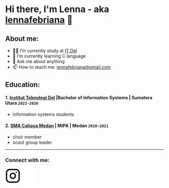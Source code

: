 # Hi there, I'm Lenna - aka [lennafebriana](https://www.instagram.com/nfebtp_/) 👋
## About me:
- 👩‍🎓 I’m currently study at [IT Del](https://www.del.ac.id/)
- 🌱 I’m currently learning C language
- 💬 Ask me about anything
- 📫 How to reach me: lennafebriana@gmail.com

## Education:

#### 1. [Institut Teknologi Del](https://www.del.ac.id/) |Bachelor of Information Systems | Sumatera Utara `2022-2026`
   - information systems students
#### 2. [SMA Cahaya Medan](https://www.facebook.com/smacahayamedan/) | MIPA | Medan `2018-2021`
   - choir member
   - scout group leader
---

### Connect with me:

[![website](./img/instagram-light.svg)](https://www.instagram.com/nfebtp_/#gh-light-mode-only)
[![website](./img/instagram-dark.svg)](https://www.instagram.com/nfebtp_/#gh-dark-mode-only)
